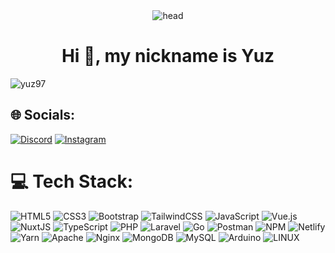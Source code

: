 
<center>
    <img src="https://raw.githubusercontent.com/amandewatnitrr/amandewatnitrr/main/header_.png" alt="head" >
</center>

<h1 align="center">Hi 👋, my nickname is Yuz</h1>
<p align="left"> <img src="https://komarev.com/ghpvc/?username=yuz97&label=Profile%20views&color=0e75b6&style=flat" alt="yuz97" /> </p>


## 🌐 Socials:
[![Discord](https://img.shields.io/badge/Discord-%237289DA.svg?logo=discord&logoColor=white)](https://discord.gg/Yuz_97#5791) [![Instagram](https://img.shields.io/badge/Instagram-%23E4405F.svg?logo=Instagram&logoColor=white)](https://instagram.com/_yuz97) 

# 💻 Tech Stack:
![HTML5](https://img.shields.io/badge/html5-%23E34F26.svg?style=flat-square&logo=html5&logoColor=white)
![CSS3](https://img.shields.io/badge/css3-%231572B6.svg?style=flat-square&logo=css3&logoColor=white) 
![Bootstrap](https://img.shields.io/badge/bootstrap-%23563D7C.svg?style=flat-square&logo=bootstrap&logoColor=white) 
![TailwindCSS](https://img.shields.io/badge/tailwindcss-%2338B2AC.svg?style=flat-square&logo=tailwind-css&logoColor=white)
![JavaScript](https://img.shields.io/badge/javascript-%23323330.svg?style=flat-square&logo=javascript&logoColor=%23F7DF1E) 
![Vue.js](https://img.shields.io/badge/vuejs-%2335495e.svg?style=flat-square&logo=vuedotjs&logoColor=%234FC08D)
![NuxtJS](https://img.shields.io/badge/Nuxt-black?style=flat-square&logo=nuxt.js&logoColor=white)
![TypeScript](https://img.shields.io/badge/typescript-%23007ACC.svg?style=flat-square&logo=typescript&logoColor=white)
![PHP](https://img.shields.io/badge/php-%23777BB4.svg?style=flat-square&logo=php&logoColor=white) 
![Laravel](https://img.shields.io/badge/laravel-%23FF2D20.svg?style=flat-square&logo=laravel&logoColor=white)
![Go](https://img.shields.io/badge/go-%2300ADD8.svg?style=flat-square&logo=go&logoColor=white) 
![Postman](https://img.shields.io/badge/Postman-FF6C37?style=flat-square&logo=postman&logoColor=white)
![NPM](https://img.shields.io/badge/NPM-%23000000.svg?style=flat-square&logo=npm&logoColor=white)
![Netlify](https://img.shields.io/badge/netlify-%23000000.svg?style=flat-square&logo=netlify&logoColor=#00C7B7) 
![Yarn](https://img.shields.io/badge/yarn-%232C8EBB.svg?style=flat-square&logo=yarn&logoColor=white) 
![Apache](https://img.shields.io/badge/apache-%23D42029.svg?style=flat-square&logo=apache&logoColor=white)
![Nginx](https://img.shields.io/badge/nginx-%23009639.svg?style=flat-square&logo=nginx&logoColor=white)
![MongoDB](https://img.shields.io/badge/MongoDB-%234ea94b.svg?style=flat-square&logo=mongodb&logoColor=white) 
![MySQL](https://img.shields.io/badge/mysql-%2300f.svg?style=flat-square&logo=mysql&logoColor=white) 
![Arduino](https://img.shields.io/badge/-Arduino-00979D?style=flat-square&logo=Arduino&logoColor=white) 
![LINUX](https://img.shields.io/badge/Linux-FCC624?style=flat-square&logo=linux&logoColor=black)
